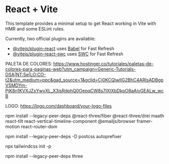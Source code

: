 # React + Vite

This template provides a minimal setup to get React working in Vite with HMR and some ESLint rules.

Currently, two official plugins are available:

- [@vitejs/plugin-react](https://github.com/vitejs/vite-plugin-react/blob/main/packages/plugin-react/README.md) uses [Babel](https://babeljs.io/) for Fast Refresh
- [@vitejs/plugin-react-swc](https://github.com/vitejs/vite-plugin-react-swc) uses [SWC](https://swc.rs/) for Fast Refresh

PALETA DE COLORES: https://www.hostinger.co/tutoriales/paletas-de-colores-para-paginas-web?utm_campaign=Generic-Tutorials-DSA|NT:Se|LO:CO-t2&utm_medium=ppc&gad_source=1&gclid=Cj0KCQjwlIG2BhC4ARIsADBgpVSMDYm-PjK8n1KVXJZxYwyXL_X3isRdphQ0OepqCW8s7IXlXbDkpO8aAivGEALw_wcB

LOGO: https://logo.com/dashboard/your-logo-files


npm  install --legacy-peer-deps @react-three/fiber @react-three/drei maath react-tilt react-vertical-timeline-component @emailjs/browser framer-motion react-router-dom

npm install --legacy-peer-deps -D postcss autoprefixer

npx tailwindcss init -p

npm install --legacy-peer-deps three
